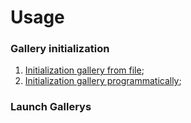 # Usage


### Gallery initialization

1. [Initialization gallery from file](./initialization_gallery_from_file.md);
2. [Initialization gallery programmatically](./initialization_gallery_programmatically.md);


### Launch Gallerys




